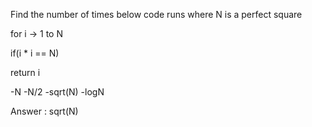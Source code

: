 Find the number of times below code runs where N is a perfect square

for i -> 1 to N

if(i * i == N)

return i


-N
-N/2
-sqrt(N)
-logN

Answer : sqrt(N)
